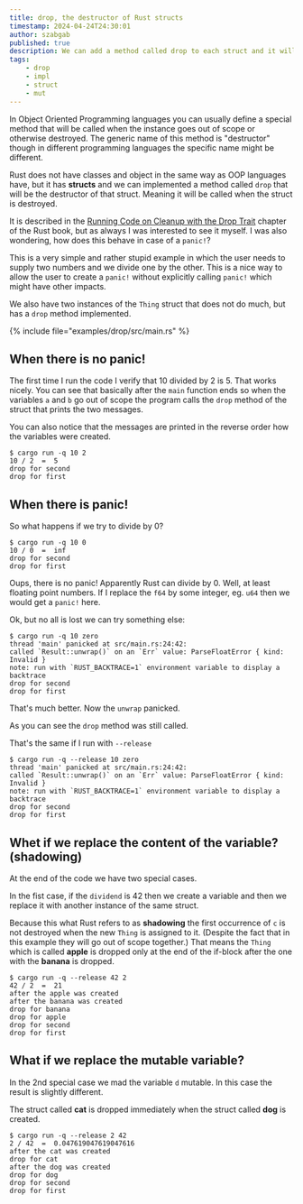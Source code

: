 ```yaml
---
title: drop, the destructor of Rust structs
timestamp: 2024-04-24T24:30:01
author: szabgab
published: true
description: We can add a method called drop to each struct and it will be called when the struct is destroyed.
tags:
    - drop
    - impl
    - struct
    - mut
---
```


In Object Oriented Programming languages you can usually define a special method that will be called when the instance goes out of scope or otherwise destroyed.
The generic name of this method is "destructor" though in different programming languages the specific name might be different.

Rust does not have classes and object in the same way as OOP languages have, but it has **structs** and we can implemented a method called `drop` that will be the
destructor of that struct. Meaning it will be called when the struct is destroyed.

It is described in the [Running Code on Cleanup with the Drop Trait](https://doc.rust-lang.org/book/ch15-03-drop.html) chapter of the Rust book, but as always I was interested
to see it myself. I was also wondering, how does this behave in case of a `panic!`?

This is a very simple and rather stupid example in which the user needs to supply two numbers and we divide one by the other. This is a nice way to allow the user
to create a `panic!` without explicitly calling `panic!` which might have other impacts.

We also have two instances of the `Thing` struct that does not do much, but has a `drop` method implemented.


{% include file="examples/drop/src/main.rs" %}

## When there is no panic!

The first time I run the code I verify that 10 divided by 2 is 5. That works nicely.
You can see that basically after the `main` function ends so when the variables `a` and `b` go out of scope the program calls the `drop` method of the struct that prints the two messages.

You can also notice that the messages are printed in the reverse order how the variables were created.

```
$ cargo run -q 10 2
10 / 2  =  5
drop for second
drop for first
```


## When there is panic!

So what happens if we try to divide by 0?

```
$ cargo run -q 10 0
10 / 0  =  inf
drop for second
drop for first
```

Oups, there is no panic! Apparently Rust can divide by 0. Well, at least floating point numbers. If I replace the `f64` by some integer, eg. `u64` then we would get a `panic!` here.


Ok, but no all is lost we can try something else:

```
$ cargo run -q 10 zero
thread 'main' panicked at src/main.rs:24:42:
called `Result::unwrap()` on an `Err` value: ParseFloatError { kind: Invalid }
note: run with `RUST_BACKTRACE=1` environment variable to display a backtrace
drop for second
drop for first
```

That's much better. Now the `unwrap` panicked.

As you can see the `drop` method was still called.

That's the same if I run with `--release`

```
$ cargo run -q --release 10 zero
thread 'main' panicked at src/main.rs:24:42:
called `Result::unwrap()` on an `Err` value: ParseFloatError { kind: Invalid }
note: run with `RUST_BACKTRACE=1` environment variable to display a backtrace
drop for second
drop for first
```

## Whet if we replace the content of the variable? (shadowing)

At the end of the code we have two special cases.

In the fist case, if the `dividend` is 42 then we create a variable and then we replace it with another instance of the same struct.

Because this what Rust refers to as **shadowing** the first occurrence of `c` is not destroyed when the new `Thing` is assigned to it.
(Despite the fact that in this example they will go out of scope together.)
That means the `Thing` which is called **apple** is dropped only at the end of the if-block after the one with the **banana** is dropped.


```
$ cargo run -q --release 42 2
42 / 2  =  21
after the apple was created
after the banana was created
drop for banana
drop for apple
drop for second
drop for first
```


## What if we replace the mutable variable?

In the 2nd special case we mad the variable `d` mutable. In this case the result is slightly different.

The struct called **cat** is dropped immediately when the struct called **dog** is created.

```
$ cargo run -q --release 2 42
2 / 42  =  0.047619047619047616
after the cat was created
drop for cat
after the dog was created
drop for dog
drop for second
drop for first
```



